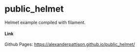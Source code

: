 # public_helmet
Helmet example compiled with filament.

#### Link
Github Pages: https://alexanderpattison.github.io/public_helmet/
